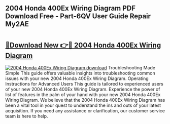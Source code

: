 ## 2004 Honda 400Ex Wiring Diagram PDF Download Free - Part-6QV User Guide Repair My2AE

# <h2><a href="http://dfswoa.blite.top/?on=2004+Honda+400Ex+Wiring+Diagram">🔗Download New 👉🔴 2004 Honda 400Ex Wiring Diagram</a></h2>

[![2004 Honda 400Ex Wiring Diagram download](https://i.imgur.com/lujVjoI.png)](http://dfswoa.blite.top/?on=2004+Honda+400Ex+Wiring+Diagram)
Troubleshooting Made Simple This guide offers valuable insights into troubleshooting common issues with your new 2004 Honda 400Ex Wiring Diagram. Operating Instructions for Advanced Users This guide is tailored to experienced users of your new 2004 Honda 400Ex Wiring Diagram. Experience the power of list of features in the palm of your hand with your new 2004 Honda 400Ex Wiring Diagram. We believe that the 2004 Honda 400Ex Wiring Diagram has been a vital tool in your quest to understand the ins and outs of your latest acquisition. If you need any assistance or clarification, our customer service team is here to help.
